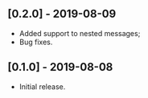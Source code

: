 ## [0.2.0] - 2019-08-09

* Added support to nested messages;
* Bug fixes.

## [0.1.0] - 2019-08-08

* Initial release.
